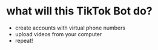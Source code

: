 # what will this TikTok Bot do? 
* create accounts with virtual phone numbers
* upload videos from your computer
* repeat!

